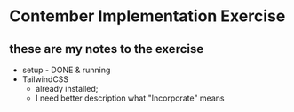 # Contember Implementation Exercise

## these are my notes to the exercise

- setup - DONE & running
- TailwindCSS
  - already installed;
  - I need better description what "Incorporate" means